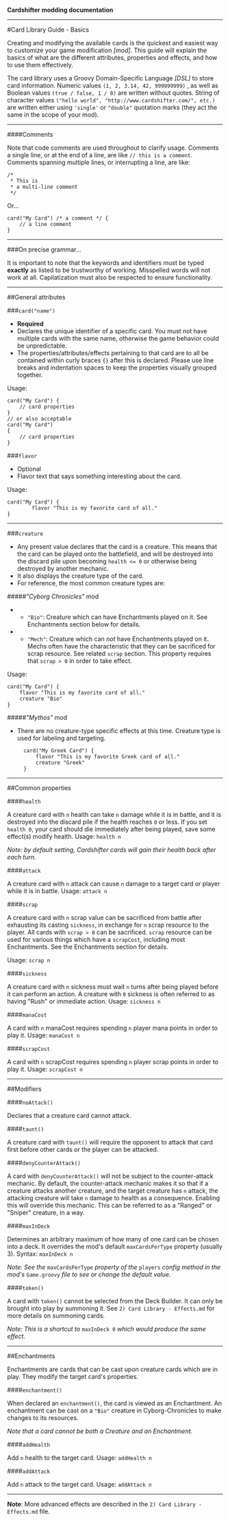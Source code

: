 **Cardshifter modding documentation**

---

#Card Library Guide - Basics

Creating and modifying the available cards is the quickest and easiest way to customize your game modification _[mod]_. This guide will explain the basics of what are the different attributes, properties and effects, and how to use them effectively. 

The card library uses a Groovy Domain-Specific Language _[DSL]_ to store card information. Numeric values `(1, 2, 3.14, 42, 999999999)` , as well as Boolean values `(true / false, 1 / 0)` are written without quotes. String of character values `("hello world", "http://www.cardshifter.com/", etc.)` are written either using `'single'` or `"double"` quotation marks (they act the same in the scope of your mod).

---

####Comments

Note that code comments are used throughout to clarify usage. Comments a single line, or at the end of a line, are like `// this is a comment`. Comments spanning multiple lines, or interrupting a line, are like:

    /*
     * This is
     * a multi-line comment
     */
 
Or...
 
    card("My Card") /* a comment */ {
        // a line comment
    }

---

###On precise grammar...

It is important to note that the keywords and identifiers must be typed **exactly** as listed to be trustworthy of working. Misspelled words will not work at all. Capilatization must also be respected to ensure functionality.

---

##General attributes

###`card("name")`

- **Required**
- Declares the unique identifier of a specific card. You must not have multiple cards with the same name, otherwise the game behavior could be unpredictable. 
- The properties/attributes/effects pertaining to that card are to all be contained within curly braces `{}` after this is declared. Please use line breaks and indentation spaces to keep the properties visually grouped together.

Usage:

    card("My Card") {
        // card properties
    }
    // or also acceptable
    card("My Card") 
    {
        // card properties
    }
    
###`flavor`

- Optional
- Flavor text that says something interesting about the card. 
 
Usage:

    card("My Card") {
            flavor "This is my favorite card of all."
    }
    
---
    
###`creature`

- Any present value declares that the card is a creature. This means that the card can be played onto the battlefield, and will be destroyed into the discard pile upon becoming `health <= 0` or otherwise being destroyed by another mechanic.
- It also displays the creature type of the card.
- For reference, the most common creature types are:

#####_"Cyborg Chronicles"_ mod

- - `"Bio"`: Creature which can have Enchantments played on it. See Enchantments section below for details. 
- - `"Mech"`: Creature which can _not_ have Enchantments played on it. Mechs often have the characteristic that they can be sacrificed for scrap resource. See related `scrap` section. This property requires that `scrap > 0` in order to take effect.

Usage:

    card("My Card") {
        flavor "This is my favorite card of all."
        creature "Bio"
    }

#####_"Mythos"_ mod

- There are no creature-type specific effects at this time. Creature type is used for labeling and targeting.

        card("My Greek Card") {
            flavor "This is my favorite Greek card of all."
            creature "Greek"
        }

---

##Common properties

####`health`

A creature card with `n` health can take `n` damage while it is in battle, and it is destroyed into the discard pile if the health reaches `0` or less. If you set `health 0`, your card should die immediately after being played, save some effect(s) modify health. Usage: `health n`

_Note: by default setting, Cardshifter cards will gain their health back after each turn._

####`attack`

A creature card with `n` attack can cause `n` damage  to a target card or player while it is in battle. Usage: `attack n`

####`scrap`

A creature card with `n` scrap value can be sacrificed from battle after exhausting its casting `sickness`, in exchange for `n` scrap resource to the player. All cards with `scrap > 0` can be sacrificed. `scrap` resource can be used for various things which have a `scrapCost`, including most Enchantments. See the Enchantments section for details. 

Usage: `scrap n`

####`sickness`

A creature card with `n` sickness must wait `n` turns after being played before it can perform an action. A creature with `0` sickness is often referred to as having "Rush" or immediate action. Usage: `sickness n`

####`manaCost`

A card with `n` manaCost requires spending `n` player mana points in order to play it. Usage: `manaCost n`

####`scrapCost`

A card with `n` scrapCost requires spending `n` player scrap points in order to play it. Usage: `scrapCost n`

---

##Modifiers

####`noAttack()`

Declares that a creature card cannot attack. 

####`taunt()`

A creature card with `taunt()` will require the opponent to attack that card first before other cards or the player can be attacked.

####`denyCounterAttack()`

A card with `denyCounterAttack()` will not be subject to the counter-attack mechanic. By default, the counter-attack mechanic makes it so that if a creature attacks another creature, and the target creature has `n` attack, the attacking creature will take `n` damage to health as a consequence. Enabling this will override this mechanic. This can be referred to as a "Ranged" or "Sniper" creature, in a way. 

####`maxInDeck`

Determines an arbitrary maximum of how many of one card can be chosen into a deck. It overrides the mod's default `maxCardsPerType` property (usually 3). Syntax: `maxInDeck n`

_Note: See the_ `maxCardsPerType` _property of the_ `players` _config method in the mod's_ `Game.groovy` _file to see or change the default value._

####`token()`

A card with `token()` cannot be selected from the Deck Builder. It can only be brought into play by summoning it. See `2) Card Library - Effects.md` for more details on summoning cards.

_Note: This is a shortcut to_ `maxInDeck 0` _which would produce the same effect._

---

##Enchantments

Enchantments are cards that can be cast upon creature cards which are in play. They modify the target card's properties.

####`enchantment()`

When declared an `enchantment()`, the card is viewed as an Enchantment. An enchantment can be cast on a `"Bio"` creature in Cyborg-Chronicles to make changes to its resources.

_Note that a card cannot be both a Creature and an Enchantment._

####`addHealth`

Add `n` health to the target card. Usage: `addHealth n`

####`addAttack`

Add `n` attack to the target card. Usage: `addAttack n`

---

**Note**: More advanced effects are described in the `2) Card Library - Effects.md` file.
